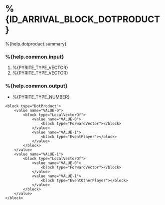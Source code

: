 # %{ID_ARRIVAL_BLOCK_DOTPRODUCT}

%{help.dotproduct.summary}

### %{help.common.input}

1. %{PYRITE_TYPE_VECTOR}
2. %{PYRITE_TYPE_VECTOR}

### %{help.common.output}

-   %{PYRITE_TYPE_NUMBER}

```
<block type="DotProduct">
    <value name="VALUE-0">
        <block type="LocalVectorOf">
            <value name="VALUE-0">
                <block type="ForwardVector"></block>
            </value>
            <value name="VALUE-1">
                <block type="EventPlayer"></block>
            </value>
        </block>
    </value>
    <value name="VALUE-1">
        <block type="LocalVectorOf">
            <value name="VALUE-0">
                <block type="ForwardVector"></block>
            </value>
            <value name="VALUE-1">
                <block type="EventOtherPlayer"></block>
            </value>
        </block>
    </value>
</block>
```
